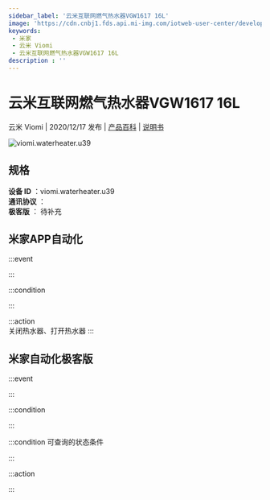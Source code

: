 ```yaml
---
sidebar_label: '云米互联网燃气热水器VGW1617 16L'
image: 'https://cdn.cnbj1.fds.api.mi-img.com/iotweb-user-center/developer_1679048938098r97rAitu.png?GalaxyAccessKeyId=AKVGLQWBOVIRQ3XLEW&Expires=9223372036854775807&Signature=kUKxjuanDLNaUXPVdzO0vfDEiCI='
keywords: 
 - 米家
 - 云米 Viomi
 - 云米互联网燃气热水器VGW1617 16L
description : ''
---
```

# 云米互联网燃气热水器VGW1617 16L

云米 Viomi | 2020/12/17 发布 | [产品百科](https://home.mi.com/webapp/content/baike/product/index.html?model=viomi.waterheater.u39/) | [说明书](https://home.mi.com/views/introduction.html?model=viomi.waterheater.u39&region=cn)

![viomi.waterheater.u39](https://cdn.cnbj1.fds.api.mi-img.com/iotweb-user-center/developer_1679048938098r97rAitu.png?GalaxyAccessKeyId=AKVGLQWBOVIRQ3XLEW&Expires=9223372036854775807&Signature=kUKxjuanDLNaUXPVdzO0vfDEiCI=)

## 规格  
> 
**设备 ID** ：viomi.waterheater.u39  
**通讯协议** ：  
**极客版**  ： 待补充 


## 米家APP自动化  

:::event  

:::

:::condition  

:::

:::action   
关闭热水器、打开热水器
:::

## 米家自动化极客版  

:::event  

:::

:::condition  

:::

:::condition 可查询的状态条件  

:::

:::action  

:::

        
